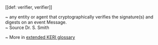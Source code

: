 [[def: verifier, verifier]]

~ any entity or agent that cryptographically verifies the signature(s) and digests on an event Message.  
~ Source Dr. S. Smith

~ More in <a href="https://weboftrust.github.io/WOT-terms/docs/glossary/verifier">extended KERI glossary</a>
